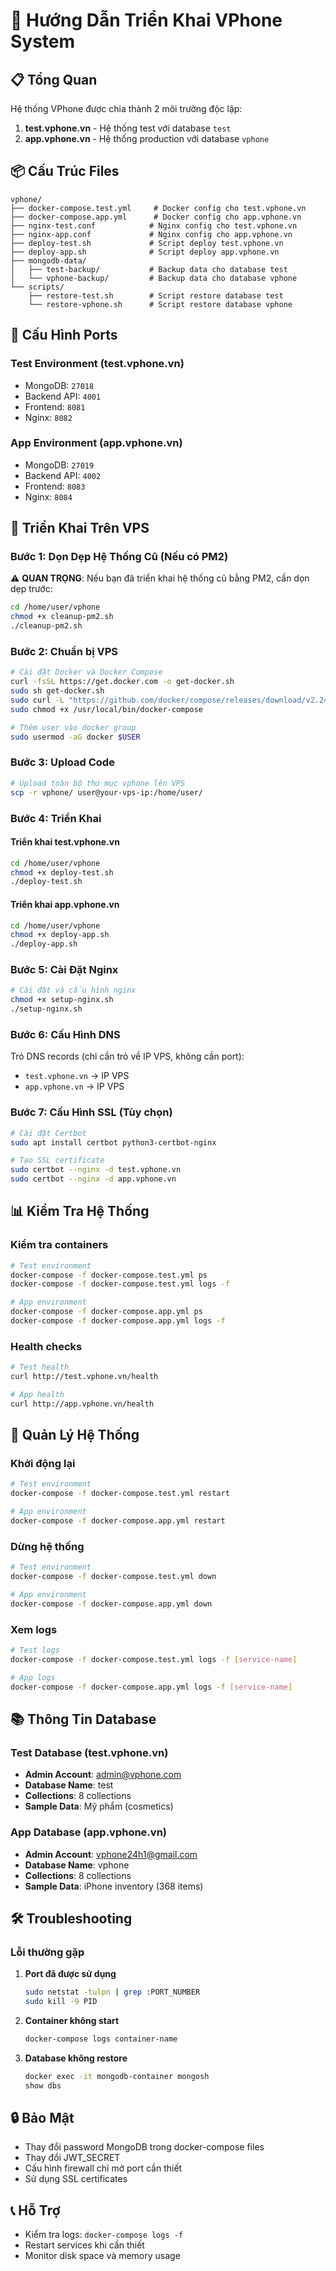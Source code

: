 # 🚀 Hướng Dẫn Triển Khai VPhone System

## 📋 Tổng Quan

Hệ thống VPhone được chia thành 2 môi trường độc lập:

1. **test.vphone.vn** - Hệ thống test với database `test`
2. **app.vphone.vn** - Hệ thống production với database `vphone`

## 📦 Cấu Trúc Files

```
vphone/
├── docker-compose.test.yml     # Docker config cho test.vphone.vn
├── docker-compose.app.yml      # Docker config cho app.vphone.vn
├── nginx-test.conf            # Nginx config cho test.vphone.vn
├── nginx-app.conf             # Nginx config cho app.vphone.vn
├── deploy-test.sh             # Script deploy test.vphone.vn
├── deploy-app.sh              # Script deploy app.vphone.vn
├── mongodb-data/
│   ├── test-backup/           # Backup data cho database test
│   └── vphone-backup/         # Backup data cho database vphone
└── scripts/
    ├── restore-test.sh        # Script restore database test
    └── restore-vphone.sh      # Script restore database vphone
```

## 🔧 Cấu Hình Ports

### Test Environment (test.vphone.vn)
- MongoDB: `27018`
- Backend API: `4001`
- Frontend: `8081`
- Nginx: `8082`

### App Environment (app.vphone.vn)
- MongoDB: `27019`
- Backend API: `4002`
- Frontend: `8083`
- Nginx: `8084`

## 🚀 Triển Khai Trên VPS

### Bước 1: Dọn Dẹp Hệ Thống Cũ (Nếu có PM2)

⚠️ **QUAN TRỌNG**: Nếu bạn đã triển khai hệ thống cũ bằng PM2, cần dọn dẹp trước:

```bash
cd /home/user/vphone
chmod +x cleanup-pm2.sh
./cleanup-pm2.sh
```

### Bước 2: Chuẩn bị VPS

```bash
# Cài đặt Docker và Docker Compose
curl -fsSL https://get.docker.com -o get-docker.sh
sudo sh get-docker.sh
sudo curl -L "https://github.com/docker/compose/releases/download/v2.24.0/docker-compose-$(uname -s)-$(uname -m)" -o /usr/local/bin/docker-compose
sudo chmod +x /usr/local/bin/docker-compose

# Thêm user vào docker group
sudo usermod -aG docker $USER
```

### Bước 3: Upload Code

```bash
# Upload toàn bộ thư mục vphone lên VPS
scp -r vphone/ user@your-vps-ip:/home/user/
```

### Bước 4: Triển Khai

#### Triển khai test.vphone.vn

```bash
cd /home/user/vphone
chmod +x deploy-test.sh
./deploy-test.sh
```

#### Triển khai app.vphone.vn

```bash
cd /home/user/vphone
chmod +x deploy-app.sh
./deploy-app.sh
```

### Bước 5: Cài Đặt Nginx

```bash
# Cài đặt và cấu hình nginx
chmod +x setup-nginx.sh
./setup-nginx.sh
```

### Bước 6: Cấu Hình DNS

Trỏ DNS records (chỉ cần trỏ về IP VPS, không cần port):
- `test.vphone.vn` → IP VPS
- `app.vphone.vn` → IP VPS

### Bước 7: Cấu Hình SSL (Tùy chọn)

```bash
# Cài đặt Certbot
sudo apt install certbot python3-certbot-nginx

# Tạo SSL certificate
sudo certbot --nginx -d test.vphone.vn
sudo certbot --nginx -d app.vphone.vn
```

## 📊 Kiểm Tra Hệ Thống

### Kiểm tra containers
```bash
# Test environment
docker-compose -f docker-compose.test.yml ps
docker-compose -f docker-compose.test.yml logs -f

# App environment
docker-compose -f docker-compose.app.yml ps
docker-compose -f docker-compose.app.yml logs -f
```

### Health checks
```bash
# Test health
curl http://test.vphone.vn/health

# App health  
curl http://app.vphone.vn/health
```

## 🔄 Quản Lý Hệ Thống

### Khởi động lại
```bash
# Test environment
docker-compose -f docker-compose.test.yml restart

# App environment
docker-compose -f docker-compose.app.yml restart
```

### Dừng hệ thống
```bash
# Test environment
docker-compose -f docker-compose.test.yml down

# App environment
docker-compose -f docker-compose.app.yml down
```

### Xem logs
```bash
# Test logs
docker-compose -f docker-compose.test.yml logs -f [service-name]

# App logs
docker-compose -f docker-compose.app.yml logs -f [service-name]
```

## 📚 Thông Tin Database

### Test Database (test.vphone.vn)
- **Admin Account**: admin@vphone.com
- **Database Name**: test
- **Collections**: 8 collections
- **Sample Data**: Mỹ phẩm (cosmetics)

### App Database (app.vphone.vn)
- **Admin Account**: vphone24h1@gmail.com
- **Database Name**: vphone
- **Collections**: 8 collections
- **Sample Data**: iPhone inventory (368 items)

## 🛠️ Troubleshooting

### Lỗi thường gặp

1. **Port đã được sử dụng**
   ```bash
   sudo netstat -tulpn | grep :PORT_NUMBER
   sudo kill -9 PID
   ```

2. **Container không start**
   ```bash
   docker-compose logs container-name
   ```

3. **Database không restore**
   ```bash
   docker exec -it mongodb-container mongosh
   show dbs
   ```

## 🔒 Bảo Mật

- Thay đổi password MongoDB trong docker-compose files
- Thay đổi JWT_SECRET
- Cấu hình firewall chỉ mở port cần thiết
- Sử dụng SSL certificates

## 📞 Hỗ Trợ

- Kiểm tra logs: `docker-compose logs -f`
- Restart services khi cần thiết
- Monitor disk space và memory usage 